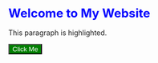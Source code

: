 <!DOCTYPE html>
<html>
<head>
  <title>My Website</title>
  <style>
    /* Selecting elements by tag name */
    h1 {
      color: blue;
      font-size: 24px;
    }
    
    /* Selecting elements by class */
    .highlight {
      background-color: yellow;
    }
    
    /* Selecting elements by ID */
    #myButton {
      background-color: green;
      color: white;
    }
  </style>
</head>
<body>
  <h1>Welcome to My Website</h1>
  <p class="highlight">This paragraph is highlighted.</p>
  <button id="myButton">Click Me</button>
</body>
</html>
